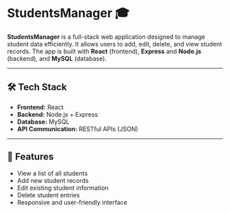 # StudentsManager 🎓

**StudentsManager** is a full-stack web application designed to manage student data efficiently. It allows users to add, edit, delete, and view student records. The app is built with **React** (frontend), **Express** and **Node.js** (backend), and **MySQL** (database).

---

## 🛠 Tech Stack

- **Frontend:** React  
- **Backend:** Node.js + Express  
- **Database:** MySQL  
- **API Communication:** RESTful APIs (JSON)

---

## 🚀 Features

- View a list of all students  
- Add new student records  
- Edit existing student information  
- Delete student entries  
- Responsive and user-friendly interface  
